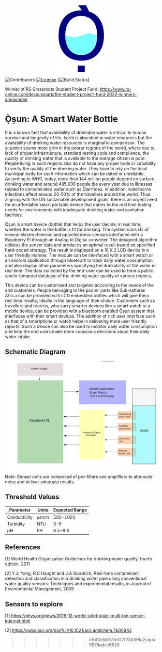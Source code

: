 
<p align="center">
  <img src="https://github.com/donank/smart-bottle/blob/main/logo.png" width="150" height="220"/>
</p>

![Contributors](https://img.shields.io/github/contributors/donank/smart-bottle?style=for-the-badge)
[![License](https://img.shields.io/github/license/donank/smart-bottle?style=for-the-badge)](https://github.com/donank/smart-bottle/blob/main/LICENSE)
[![Build Status](https://github.com/donank/smart-bottle/actions/workflows/ci.yml/badge.svg)]


Winner of RS Grassroots Student Project Fund! https://www.rs-online.com/designspark/the-student-project-fund-2022-winners-announced
# Ọ̀ṣun: A Smart Water Bottle

It is a known fact that availability of drinkable water is critical to human survival and longevity of life. Earth is abundant in water resources but the availability of drinking water resources is marginal in comparison. The situation seems more grim in the poorer regions of the world, where due to lack of proper infrastructure, standard testing code and compliance, the quality of drinking water that is available to the average citizen is poor. People living in such regions also do not have any proper tools or capability to verify the quality of the drinking water. They have to rely on the local municipal body for such information which can be dated or unreliable.  According to WHO, today, more than 144 million people depend on surface drinking water and around 485,000 people die every year due to illnesses related to contaminated water such as Diarrhoea. In addition, waterborne infections affect around 20-50% of the travellers around the world. Thus aligning with the UN sustainable development goals, there is an urgent need for an affordable smart portable device that caters to the real time testing needs for environments with inadequate drinking water and sanitation facilities. 

Ọ̀ṣun is smart device (bottle) that helps the user decide, in real time, whether the water in the bottle is fit for drinking. The system consists of several electrochemical and optoelectronic sensors interfaced with a Raspberry Pi through an Analog to Digital converter. The designed algorithm collates the sensor data and produces an optimal result based on specified hard-coded strategy. The result is displayed on a 16 X 2 LCD device in a user friendly manner. The module can be interfaced with a smart watch or an android application through bluetooth to track daily water consumption and also display other parameters specifying the drinkability of the water in real time. The data collected by the end-user can be used to form a public spatio-temporal database of the drinking water quality of various regions.

This device can be customised and targeted according to the needs of the end customers. People belonging to the poorer parts like Sub-saharan Africa can be provided with LCD embedded bottles which will give them real time results, ideally in the language of their choice. Customers such as travellers and tourists, who carry smarter devices like a smart watch or a mobile device, can be provided with a bluetooth enabled Ọ̀ṣun system that interfaces with their smart devices. The addition of rich user interface such as that of a smartphone or watch helps in delivering more user friendly reports. Such a device can also be used to monitor daily water consumption and help the end users make more conscious decisions about their daily water intake.

## Schematic Diagram
<p align="center">
  <img src="https://raw.githubusercontent.com/donank/smart-bottle/51891a3bb961518fbd0d75c031baf2d21b2ab916/schematic.svg" />
</p>

Note: Sensor units are composed of pre-filters and amplifiers to attenuate noise and deliver adequate results.


## Threshold Values 

| Parameter  | Units | Expected Range |
| ------------- | ------------- | ------------- |
| Conductivity  | µs/cm  | 500-1000  |
| Turbidity  | NTU | 0-5  |
| pH  | PH  | 6.5-8.5 |

## References
[1] World Health Organization Guidelines for drinking-water quality, fourth edition, 2011

[2] Y.J. Yang, R.C Haught and J.A Goodrich, Real-time contaminant detection and classification in a drinking water pipe using conventional water quality sensors: Techniques and experimental results, in Journal of Environmental Management, 2009

## Sensors to explore

[1] https://phys.org/news/2016-12-world-solid-state-multi-ion-sensor-internet.html

[2] https://pubs.acs.org/doi/full/10.1021/acs.analchem.7b00843
>>>>>>> efbf0eb637cbf27f73d188c2cbda5974adcc6620
